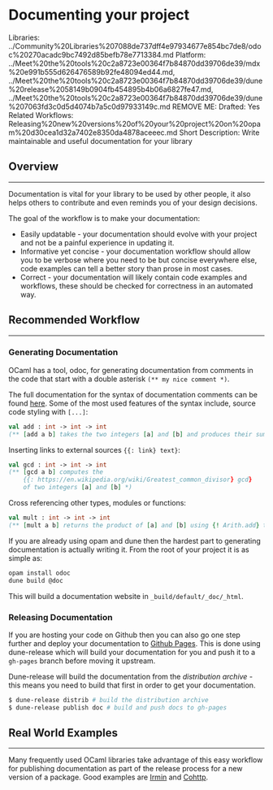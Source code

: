 # Documenting your project

Libraries: ../Community%20Libraries%207088de737dff4e97934677e854bc7de8/odoc%20270acadc9bc7492d85befb78e7713384.md
Platform: ../Meet%20the%20tools%20c2a8723e00364f7b84870dd39706de39/mdx%20e991b555d626476589b92fe48094ed44.md, ../Meet%20the%20tools%20c2a8723e00364f7b84870dd39706de39/dune%20release%2058149b0904fb454895b4b06a6827fe47.md, ../Meet%20the%20tools%20c2a8723e00364f7b84870dd39706de39/dune%207063fd3c0d5d4074b7a5c0d97933149c.md
REMOVE ME: Drafted: Yes
Related Workflows: Releasing%20new%20versions%20of%20your%20project%20on%20opam%20d30cea1d32a7402e8350da4878aceeec.md
Short Description: Write maintainable and useful documentation for your library

## Overview

---

Documentation is vital for your library to be used by other people, it also helps others to contribute and even reminds you of your design decisions. 

The goal of the  workflow is to make your documentation:

- Easily updatable - your documentation should evolve with your project and not be a painful experience in updating it.
- Informative yet concise - your documentation workflow should allow you to be verbose where you need to be but concise everywhere else, code examples can tell a better story than prose in most cases.
- Correct - your documentation will likely contain code examples and workflows, these should be checked for correctness in an automated way.

## Recommended Workflow

---

### Generating Documentation

OCaml has a tool, odoc, for generating documentation from comments in the code that start with a double asterisk `(** my nice comment *)`.

The full documentation for the syntax of documentation comments can be found [here](https://caml.inria.fr/pub/docs/manual-ocaml/ocamldoc.html#s%3Aocamldoc-comments). Some of the most used features of the syntax include, source code styling with `[...]`:

```ocaml
val add : int -> int -> int 
(** [add a b] takes the two integers [a] and [b] and produces their sum *) 
```

Inserting links to external sources `{{: link} text}`: 

```ocaml
val gcd : int -> int -> int 
(** [gcd a b] computes the 
	{{: https://en.wikipedia.org/wiki/Greatest_common_divisor} gcd} 
	of two integers [a] and [b] *)
```

Cross referencing other types, modules or functions:

```ocaml
val mult : int -> int -> int 
(** [mult a b] returns the product of [a] and [b] using {! Arith.add} to do so *)
```

If you are already using opam and dune then the hardest part to generating documentation is actually writing it. From the root of your project it is as simple as: 

```bash
opam install odoc 
dune build @doc 
```

This will build a documentation website in `_build/default/_doc/_html`.

### Releasing Documentation

If you are hosting your code on Github then you can also go one step further and deploy your documentation to [Github Pages](https://pages.github.com/). This is done using dune-release which will build your documentation for you and push it to a `gh-pages` branch before moving it upstream. 

Dune-release will build the documentation from the *distribution archive* - this means you need to build that first in order to get your documentation. 

```bash
$ dune-release distrib # build the distribution archive
$ dune-release publish doc # build and push docs to gh-pages
```

## Real World Examples

---

Many frequently used OCaml libraries take advantage of this easy workflow for publishing documentation as part of the release process for a new version of a package. Good examples are [Irmin](https://mirage.github.io/irmin/) and [Cohttp](https://mirage.github.io/ocaml-cohttp/).